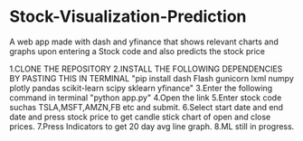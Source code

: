 # Stock-Visualization-Prediction
A web app made with dash and yfinance that shows relevant charts and graphs upon entering a Stock code and also predicts the stock price 

1.CLONE THE REPOSITORY
2.INSTALL THE FOLLOWING DEPENDENCIES BY PASTING THIS IN TERMINAL
"pip install dash Flash gunicorn lxml numpy plotly pandas scikit-learn scipy sklearn yfinance"
3.Enter the following command in terminal
"python app.py"
4.Open the link
5.Enter stock code suchas TSLA,MSFT,AMZN,FB etc and submit.
6.Select start date and end date and press stock price to get candle stick chart of open and close prices.
7.Press Indicators to get 20 day avg line graph.
8.ML still in progress.
